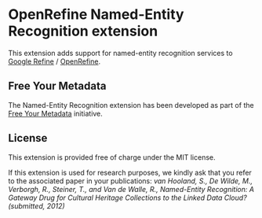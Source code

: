 # OpenRefine Named-Entity Recognition extension
This extension adds support for named-entity recognition services to [Google Refine](http://code.google.com/p/google-refine/) / [OpenRefine](https://github.com/OpenRefine/OpenRefine).

## Free Your Metadata
The Named-Entity Recognition extension has been developed as part of the [Free Your Metadata](http://freeyourmetadata.org) initiative.

## License
This extension is provided free of charge under the MIT license.

If this extension is used for research purposes, we kindly ask that you refer to the associated paper in your publications:
*van Hooland, S., De Wilde, M., Verborgh, R., Steiner, T., and Van de Walle, R., Named-Entity Recognition: A Gateway Drug for Cultural Heritage Collections to the Linked Data Cloud? (submitted, 2012)*
